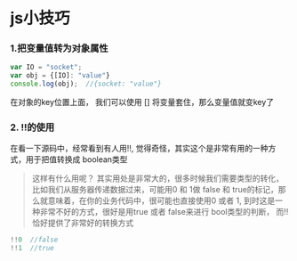 # js小技巧

### 1.把变量值转为对象属性
```javascript
var IO = "socket";
var obj = {[IO]: "value"}
console.log(obj);  //{socket: "value"}
```
在对象的key位置上面， 我们可以使用 [] 将变量套住，那么变量值就变key了
### 2. !!的使用
在看一下源码中，经常看到有人用!!, 觉得奇怪，其实这个是非常有用的一种方式，用于把值转换成 boolean类型
> 这样有什么用呢？ 其实用处是非常大的，很多时候我们需要类型的转化，比如我们从服务器传递数据过来，可能用0 和 1做 false 和 true的标记，那么就意味着，在你的业务代码中，很可能也直接使用0 或者 1, 到时这是一种非常不好的方式，很好是用true 或者 false来进行 bool类型的判断， 而!!恰好提供了非常好的转换方式

```javascript
!!0  //false
!!1  //true
```